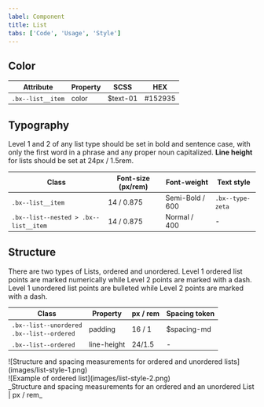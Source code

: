 ```yaml
---
label: Component
title: List
tabs: ['Code', 'Usage', 'Style']
---
```


## Color

| Attribute         | Property | SCSS     | HEX     |
| ----------------- | -------- | -------- | ------- |
| `.bx--list__item` | color    | $text-01 | #152935 |

## Typography

Level 1 and 2 of any list type should be set in bold and sentence case, with only the first word in a phrase and any proper noun capitalized. **Line height** for lists should be set at 24px / 1.5rem.

| Class                                 | Font-size (px/rem) | Font-weight     | Text style       |
| ------------------------------------- | ------------------ | --------------- | ---------------- |
| `.bx--list__item`                     | 14 / 0.875         | Semi-Bold / 600 | `.bx--type-zeta` |
| `.bx--list--nested > .bx--list__item` | 14 / 0.875         | Normal / 400    | -                |

## Structure

There are two types of Lists, ordered and unordered.
Level 1 ordered list points are marked numerically while Level 2 points are marked with a dash.
Level 1 unordered list points are bulleted while Level 2 points are marked with a dash.

| Class                                             | Property    | px / rem | Spacing token |
| ------------------------------------------------- | ----------- | -------- | ------------- |
| `.bx--list--unordered` </br> `.bx--list--ordered` | padding     | 16 / 1   | $spacing-md   |
| `.bx--list--ordered`                              | line-height | 24/1.5   | -             |

<div class="image-grid">
  <div>
    ![Structure and spacing measurements for ordered and unordered lists](images/list-style-1.png)
  </div>
  <div>
    ![Example of ordered list](images/list-style-2.png)
  </div>
</div>
_Structure and spacing measurements for an ordered and an unordered List | px / rem_
